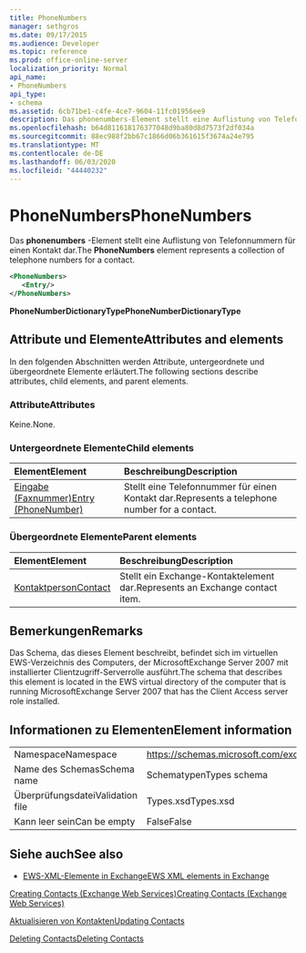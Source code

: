 ```yaml
---
title: PhoneNumbers
manager: sethgros
ms.date: 09/17/2015
ms.audience: Developer
ms.topic: reference
ms.prod: office-online-server
localization_priority: Normal
api_name:
- PhoneNumbers
api_type:
- schema
ms.assetid: 6cb71be1-c4fe-4ce7-9604-11fc01956ee9
description: Das phonenumbers-Element stellt eine Auflistung von Telefonnummern für einen Kontakt dar.
ms.openlocfilehash: b64d811618176377048d9ba80d8d7573f2df034a
ms.sourcegitcommit: 88ec988f2bb67c1866d06b361615f3674a24e795
ms.translationtype: MT
ms.contentlocale: de-DE
ms.lasthandoff: 06/03/2020
ms.locfileid: "44440232"
---
```

# <a name="phonenumbers"></a><span data-ttu-id="aa742-103">PhoneNumbers</span><span class="sxs-lookup"><span data-stu-id="aa742-103">PhoneNumbers</span></span>

<span data-ttu-id="aa742-104">Das **phonenumbers** -Element stellt eine Auflistung von Telefonnummern für einen Kontakt dar.</span><span class="sxs-lookup"><span data-stu-id="aa742-104">The **PhoneNumbers** element represents a collection of telephone numbers for a contact.</span></span> 
  
```xml
<PhoneNumbers>
   <Entry/>
</PhoneNumbers>
```

 <span data-ttu-id="aa742-105">**PhoneNumberDictionaryType**</span><span class="sxs-lookup"><span data-stu-id="aa742-105">**PhoneNumberDictionaryType**</span></span>
## <a name="attributes-and-elements"></a><span data-ttu-id="aa742-106">Attribute und Elemente</span><span class="sxs-lookup"><span data-stu-id="aa742-106">Attributes and elements</span></span>

<span data-ttu-id="aa742-107">In den folgenden Abschnitten werden Attribute, untergeordnete und übergeordnete Elemente erläutert.</span><span class="sxs-lookup"><span data-stu-id="aa742-107">The following sections describe attributes, child elements, and parent elements.</span></span>
  
### <a name="attributes"></a><span data-ttu-id="aa742-108">Attribute</span><span class="sxs-lookup"><span data-stu-id="aa742-108">Attributes</span></span>

<span data-ttu-id="aa742-109">Keine.</span><span class="sxs-lookup"><span data-stu-id="aa742-109">None.</span></span>
  
### <a name="child-elements"></a><span data-ttu-id="aa742-110">Untergeordnete Elemente</span><span class="sxs-lookup"><span data-stu-id="aa742-110">Child elements</span></span>

|<span data-ttu-id="aa742-111">**Element**</span><span class="sxs-lookup"><span data-stu-id="aa742-111">**Element**</span></span>|<span data-ttu-id="aa742-112">**Beschreibung**</span><span class="sxs-lookup"><span data-stu-id="aa742-112">**Description**</span></span>|
|:-----|:-----|
|[<span data-ttu-id="aa742-113">Eingabe (Faxnummer)</span><span class="sxs-lookup"><span data-stu-id="aa742-113">Entry (PhoneNumber)</span></span>](entry-phonenumber.md) <br/> |<span data-ttu-id="aa742-114">Stellt eine Telefonnummer für einen Kontakt dar.</span><span class="sxs-lookup"><span data-stu-id="aa742-114">Represents a telephone number for a contact.</span></span>  <br/> |
   
### <a name="parent-elements"></a><span data-ttu-id="aa742-115">Übergeordnete Elemente</span><span class="sxs-lookup"><span data-stu-id="aa742-115">Parent elements</span></span>

|<span data-ttu-id="aa742-116">**Element**</span><span class="sxs-lookup"><span data-stu-id="aa742-116">**Element**</span></span>|<span data-ttu-id="aa742-117">**Beschreibung**</span><span class="sxs-lookup"><span data-stu-id="aa742-117">**Description**</span></span>|
|:-----|:-----|
|[<span data-ttu-id="aa742-118">Kontaktperson</span><span class="sxs-lookup"><span data-stu-id="aa742-118">Contact</span></span>](contact.md) <br/> |<span data-ttu-id="aa742-119">Stellt ein Exchange-Kontaktelement dar.</span><span class="sxs-lookup"><span data-stu-id="aa742-119">Represents an Exchange contact item.</span></span>  <br/> |
   
## <a name="remarks"></a><span data-ttu-id="aa742-120">Bemerkungen</span><span class="sxs-lookup"><span data-stu-id="aa742-120">Remarks</span></span>

<span data-ttu-id="aa742-121">Das Schema, das dieses Element beschreibt, befindet sich im virtuellen EWS-Verzeichnis des Computers, der MicrosoftExchange Server 2007 mit installierter Clientzugriff-Serverrolle ausführt.</span><span class="sxs-lookup"><span data-stu-id="aa742-121">The schema that describes this element is located in the EWS virtual directory of the computer that is running MicrosoftExchange Server 2007 that has the Client Access server role installed.</span></span>
  
## <a name="element-information"></a><span data-ttu-id="aa742-122">Informationen zu Elementen</span><span class="sxs-lookup"><span data-stu-id="aa742-122">Element information</span></span>

|||
|:-----|:-----|
|<span data-ttu-id="aa742-123">Namespace</span><span class="sxs-lookup"><span data-stu-id="aa742-123">Namespace</span></span>  <br/> |https://schemas.microsoft.com/exchange/services/2006/types  <br/> |
|<span data-ttu-id="aa742-124">Name des Schemas</span><span class="sxs-lookup"><span data-stu-id="aa742-124">Schema name</span></span>  <br/> |<span data-ttu-id="aa742-125">Schematypen</span><span class="sxs-lookup"><span data-stu-id="aa742-125">Types schema</span></span>  <br/> |
|<span data-ttu-id="aa742-126">Überprüfungsdatei</span><span class="sxs-lookup"><span data-stu-id="aa742-126">Validation file</span></span>  <br/> |<span data-ttu-id="aa742-127">Types.xsd</span><span class="sxs-lookup"><span data-stu-id="aa742-127">Types.xsd</span></span>  <br/> |
|<span data-ttu-id="aa742-128">Kann leer sein</span><span class="sxs-lookup"><span data-stu-id="aa742-128">Can be empty</span></span>  <br/> |<span data-ttu-id="aa742-129">False</span><span class="sxs-lookup"><span data-stu-id="aa742-129">False</span></span>  <br/> |
   
## <a name="see-also"></a><span data-ttu-id="aa742-130">Siehe auch</span><span class="sxs-lookup"><span data-stu-id="aa742-130">See also</span></span>



- [<span data-ttu-id="aa742-131">EWS-XML-Elemente in Exchange</span><span class="sxs-lookup"><span data-stu-id="aa742-131">EWS XML elements in Exchange</span></span>](ews-xml-elements-in-exchange.md)


[<span data-ttu-id="aa742-132">Creating Contacts (Exchange Web Services)</span><span class="sxs-lookup"><span data-stu-id="aa742-132">Creating Contacts (Exchange Web Services)</span></span>](https://msdn.microsoft.com/library/4845917e-70d1-481c-bbd7-011ec6571789%28Office.15%29.aspx)
  
[<span data-ttu-id="aa742-133">Aktualisieren von Kontakten</span><span class="sxs-lookup"><span data-stu-id="aa742-133">Updating Contacts</span></span>](https://msdn.microsoft.com/library/9a865953-b94a-4229-b632-2dee433314be%28Office.15%29.aspx)
  
[<span data-ttu-id="aa742-134">Deleting Contacts</span><span class="sxs-lookup"><span data-stu-id="aa742-134">Deleting Contacts</span></span>](https://msdn.microsoft.com/library/fcc3dc84-cd3e-455e-a1a7-ae6921c9b588%28Office.15%29.aspx)

